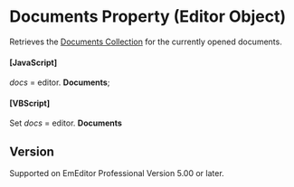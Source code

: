 # Documents Property (Editor Object)

Retrieves the [Documents Collection](../documents/index) for the currently opened documents.

#### \[JavaScript\]

_docs_ = editor. **Documents**;

#### \[VBScript\]

Set _docs_ = editor. **Documents**

## Version

Supported on EmEditor Professional Version 5.00 or later.